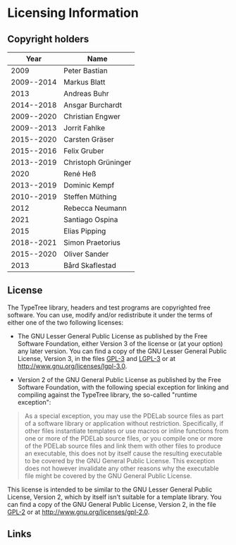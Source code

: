 Licensing Information
=====================

Copyright holders
-----------------

| Year       | Name                       |
|------------|----------------------------|
| 2009       | Peter Bastian              |
| 2009--2014 | Markus Blatt               |
| 2013       | Andreas Buhr               |
| 2014--2018 | Ansgar Burchardt           |
| 2009--2020 | Christian Engwer           |
| 2009--2013 | Jorrit Fahlke              |
| 2015--2020 | Carsten Gräser             |
| 2015--2016 | Felix Gruber               |
| 2013--2019 | Christoph Grüninger        |
| 2020       | René Heß                   |
| 2013--2019 | Dominic Kempf              |
| 2010--2019 | Steffen Müthing            |
| 2012       | Rebecca Neumann            |
| 2021       | Santiago Ospina            |
| 2015       | Elias Pipping              |
| 2018--2021 | Simon Praetorius           |
| 2015--2020 | Oliver Sander              |
| 2013       | Bård Skaflestad            |

License
-------

The TypeTree library, headers and test programs are copyrighted free software. You
can use, modify and/or redistribute it under the terms of either one of the two
following licenses:

* The GNU Lesser General Public License as published by the Free Software
  Foundation, either Version 3 of the license or (at your option) any later
  version. You can find a copy of the GNU Lesser General Public License, Version
  3, in the files [GPL-3][1] and [LGPL-3][2] or at http://www.gnu.org/licenses/lgpl-3.0.

* Version 2 of the GNU General Public License as published by the Free Software
  Foundation, with the following special exception for linking and compiling
  against the TypeTree library, the so-called "runtime exception":

>   As a special exception, you may use the PDELab source files as part of a
>   software library or application without restriction.  Specifically, if other
>   files instantiate templates or use macros or inline functions from one or
>   more of the PDELab source files, or you compile one or more of the PDELab
>   source files and link them with other files to produce an executable, this
>   does not by itself cause the resulting executable to be covered by the GNU
>   General Public License.  This exception does not however invalidate any
>   other reasons why the executable file might be covered by the GNU General
>   Public License.

  This license is intended to be similar to the GNU Lesser General Public
  License, Version 2, which by itself isn't suitable for a template library. You
  can find a copy of the GNU General Public License, Version 2, in the file
  [GPL-2][3] or at http://www.gnu.org/licenses/gpl-2.0.


Links
-----

[1]: GPL-3
[2]: LGPL-3
[3]: GPL-2
